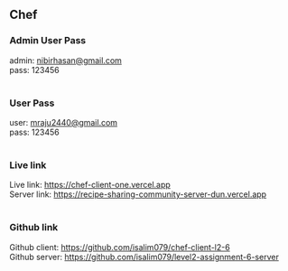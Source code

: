 ## Chef 
### Admin User Pass
admin: nibirhasan@gmail.com <br>
pass: 123456
<br> 
<br>

### User Pass
user: mraju2440@gmail.com <br>
pass: 123456
<br> 
<br>

### Live link
Live link: https://chef-client-one.vercel.app <br>
Server link: https://recipe-sharing-community-server-dun.vercel.app
<br>
<br>

### Github link
Github client: https://github.com/isalim079/chef-client-l2-6 <br>
Github server: https://github.com/isalim079/level2-assignment-6-server
